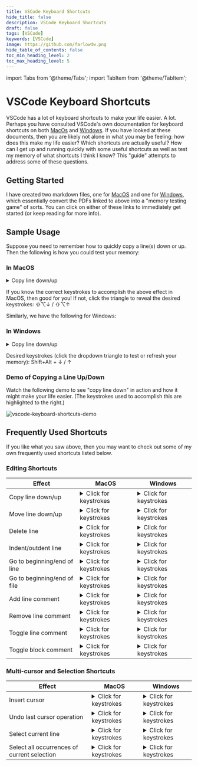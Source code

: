```yaml
---
title: VSCode Keyboard Shortcuts
hide_title: false
description: VSCode Keyboard Shortcuts
draft: false
tags: [VSCode]
keywords: [VSCode]
image: https://github.com/farlowdw.png
hide_table_of_contents: false
toc_min_heading_level: 2
toc_max_heading_level: 5
---
```


import Tabs from '@theme/Tabs';
import TabItem from '@theme/TabItem';

# VSCode Keyboard Shortcuts

VSCode has a lot of keyboard shortcuts to make your life easier. A lot. Perhaps you have consulted VSCode's own documentation for keyboard shortcuts on both [MacOs](https://github.com/daniel-farlow/VSCode-Keyboard-Shortcuts/blob/master/VSCode%20Keyboard%20Shortcuts%20(MacOS).pdf) and [Windows](https://github.com/daniel-farlow/VSCode-Keyboard-Shortcuts/blob/master/VSCode%20Keyboard%20Shortcuts%20(Windows).pdf). If you have looked at these documents, then you are likely not alone in what you may be feeling: how does this make my life easier? Which shortcuts are actually useful? How can I get up and running quickly with some useful shortcuts as well as test my memory of what shortcuts I think I know? This "guide" attempts to address some of these questions.

## Getting Started

I have created two markdown files, one for [MacOS](https://github.com/daniel-farlow/VSCode-Keyboard-Shortcuts/blob/master/vscode-keyboard-shortcuts-macos.md) and one for [Windows](https://github.com/daniel-farlow/VSCode-Keyboard-Shortcuts/blob/master/vscode-keyboard-shortcuts-windows.md), which essentially convert the PDFs linked to above into a "memory testing game" of sorts. You can click on either of these links to immediately get started (or keep reading for more info).

## Sample Usage

Suppose you need to remember how to quickly copy a line(s) down or up. Then the following is how you could test your memory:


### In MacOS
<details><summary>Copy line down/up</summary>⇧⌥↓ / ⇧⌥↑</details>

If you know the correct keystrokes to accomplish the above effect in MacOS, then good for you! If not, click the triangle to reveal the desired keystrokes: ⇧⌥↓ / ⇧⌥↑

Similarly, we have the following for Windows:

### In Windows
<details><summary>Copy line down/up</summary>Shift+Alt + ↓ / ↑</details>

Desired keystrokes (click the dropdown triangle to test or refresh your memory): Shift+Alt + ↓ / ↑

### Demo of Copying a Line Up/Down

Watch the following demo to see "copy line down" in action and how it might make your life easier. (The keystrokes used to accomplish this are highlighted to the right.)

![vscode-keyboard-shortcuts-demo](https://user-images.githubusercontent.com/73953353/189029702-e3f862fe-a8a1-4573-a9ee-3e57d1807212.gif)

## Frequently Used Shortcuts

If you like what you saw above, then you may want to check out some of my own frequently used shortcuts listed below.

### Editing Shortcuts

| **Effect** | **MacOS** | **Windows** |
| ------ | ----- | ------- |
| Copy line down/up | <details><summary>Click for keystrokes</summary>⇧⌥↓ / ⇧⌥↑</details>| <details><summary>Click for keystrokes</summary>Shift+Alt + ↓ / ↑</details> |
| Move line down/up | <details><summary>Click for keystrokes</summary>⌥↓ / ⌥↑</details> | <details><summary>Click for keystrokes</summary>Alt+ ↑ / ↓</details>|
| Delete line | <details><summary>Click for keystrokes</summary>⇧⌘K</details> | <details><summary>Click for keystrokes</summary>Ctrl+Shift+K</details>|
| Indent/outdent line | <details><summary>Click for keystrokes</summary>⌘] / ⌘[</details> | <details><summary>Click for keystrokes</summary>Ctrl+] / [</details>|
| Go to beginning/end of line | <details><summary>Click for keystrokes</summary>←⌘ / ⌘→</details> | <details><summary>Click for keystrokes</summary>Home / End</details>|
| Go to beginning/end of file | <details><summary>Click for keystrokes</summary>⌘↑ / ⌘↓</details> | <details><summary>Click for keystrokes</summary>Ctrl+Home / Ctrl+End</details>|
| Add line comment | <details><summary>Click for keystrokes</summary>⌘K ⌘C</details> | <details><summary>Click for keystrokes</summary>Ctrl+K Ctrl+C</details>|
| Remove line comment | <details><summary>Click for keystrokes</summary>⌘K ⌘U</details> | <details><summary>Click for keystrokes</summary>Ctrl+K Ctrl+U</details>|
| Toggle line comment | <details><summary>Click for keystrokes</summary>⌘/</details> | <details><summary>Click for keystrokes</summary>Ctrl+/</details>|
| Toggle block comment | <details><summary>Click for keystrokes</summary>⇧⌥A</details> | <details><summary>Click for keystrokes</summary>Shift+Alt+A</details>|

### Multi-cursor and Selection Shortcuts

| **Effect** | **MacOS** | **Windows** |
| ------ | ----- | ------- |
| Insert cursor | <details><summary>Click for keystrokes</summary>⌥ + click</details> | <details><summary>Click for keystrokes</summary>Alt+Click</details>|
| Undo last cursor operation | <details><summary>Click for keystrokes</summary>⌘U</details> | <details><summary>Click for keystrokes</summary>Ctrl+U</details>|
| Select current line | <details><summary>Click for keystrokes</summary>⌘L</details> | <details><summary>Click for keystrokes</summary>Ctrl+L</details>|
| Select all occurrences of current selection | <details><summary>Click for keystrokes</summary>⇧⌘L</details> | <details><summary>Click for keystrokes</summary>Ctrl+Shift+L</details>|